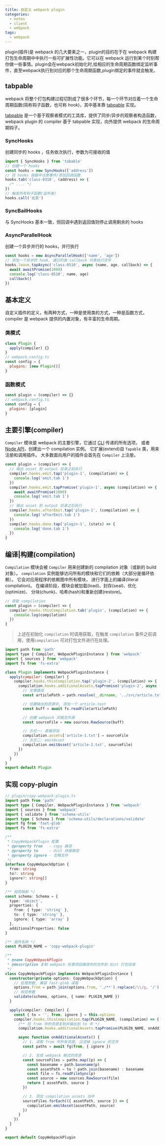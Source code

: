 ```yaml
---
title: 自定义 webpack plugin
categories:
  - notes
  - client
  - webpack
tags: 
  - webpack
---
```


plugin(插件)是 webpack 的几大要素之一，plugin的目的在于在 webpack 构建打包生命周期中中执行一些可扩展性功能。它可以在 webpack 运行到某个时刻帮你做一些事情。plugin会在webpack初始化时,给相应的生命周期函数绑定监听事件，直至webpack执行到对应的那个生命周期函数,plugin绑定的事件就会触发。

<!-- more -->

## tabpable

webpack 将整个打包构建过程切割成了很多个环节，每一个环节对应着一个生命周期函数(简称钩子函数，也可称 hook)，其中基本靠 [tabpable](https://github.com/webpack/tapable#tapable) 实现。

[tabpable](https://github.com/webpack/tapable#tapable) 是一个基于观察者模式的工具库，提供了同步/异步的观察者构造函数，webpack plugin 的 compiler 基于 tabpable 实现，向外提供 webpack 的生命周期钩子。

### SyncHooks

创建同步的 hooks ，任务依次执行，参数为可接收的值

~~~js
import { SyncHooks } from 'tabable'
// 创建一个 hooks
const hooks = new SyncHooks(['address'])
// 往 hooks 容器中注册事件/添加回调函数
hooks.tab('class-0318', (address) => {
  /* .... */
})
// 触发所有钩子函数(监听者)
hooks.call('北京')
~~~

### SyncBailHooks

与 SyncHooks 基本一致，但回调中遇到返回值则停止调用剩余的 hooks

### AsyncParallelHook

创建一个异步并行的 hooks，并行执行

~~~js
const hooks = new AsyncParallelHook(['name', 'age'])
// 添加一个异步的 hook, 通过钓鱼 callback 代表执行完毕
hooks.leave.tapAsync('class-0510', async (name, age, callback) => {
  await awaitPromise(1000)
  console.log('class-0510', name, age)
  callback()
})
~~~

## 基本定义

自定义插件的定义，有两种方式，一种是使用类的方式，一种是函数方式，compiler 是 webpack 提供的内置对象，有丰富的生命周期。

### 类模式

~~~js
class Plugin {
  apply(compiler) {}
}
// webpack.config.ts
const config = {
  plugins: [new Plugin()]
}
~~~

### 函数模式

~~~js
const plugin = (compiler) => {}
// webpack.config.ts
const config = {
  plugins: [plugin]
}
~~~

## 主要引擎(compiler)

`Compiler` 模块是 webpack 的主要引擎，它通过 [CLI](https://webpack.docschina.org/api/cli) 传递的所有选项， 或者 [Node API](https://webpack.docschina.org/api/node)，创建出一个 compilation 实例。 它扩展(extend)自 `Tapable` 类，用来注册和调用插件。 大多数面向用户的插件会首先在 `Compiler` 上注册。

~~~js
const plugin = (compiler) => {
  // 输出 asset 到 output 目录之前执行
  compiler.hooks.emit.tap('plugin-1', (compilation) => {
    console.log('emit.tab 1')
  })
  compiler.hooks.emit.tapPromise('plugin-1', async (compilation) => {
    await awaitPromise(1000)
    console.log('emit.tab 1')
  })
  // 输出 asset 到 output 目录之后执行
  compiler.hooks.afterEmit.tap('plugin-1', (compilation) => {
    console.log('afterEmit.tab 1')
  })
  compiler.hooks.done.tap('plugin-1', (stats) => {
    console.log('done.tab 1')
  })
}
~~~

## 编译|构建(compilation)

`Compilation` 模块会被 `Compiler` 用来创建新的 compilation 对象（或新的 build 对象）。 `compilation` 实例能够访问所有的模块和它们的依赖（大部分是循环依赖）。 它会对应用程序的依赖图中所有模块， 进行字面上的编译(literal compilation)。 在编译阶段，模块会被加载(load)、封存(seal)、优化(optimize)、 分块(chunk)、哈希(hash)和重新创建(restore)。

~~~js
// 获取 compilation
const plugin = (compiler) => {
  compiler.hooks.thisCompilation.tab('plugin', (compilation) => {
    console.log(compilation)
  })
}
~~~

> 上述在初始化 `compilation` 时调用获取，在触发 `compilation` 事件之前调用，使用`compilation` 可对打包文件进行在处理。

~~~js
import path from 'path'
import type { Compiler, WebpackPluginInstance } from 'webpack'
import { sources } from 'webpack'
import fs from 'fs-extra'

class Plugin implements WebpackPluginInstance {
  apply(compiler: Compiler) {
    compiler.hooks.thisCompilation.tap('plugin-2', (compilation) => {
      compilation.hooks.additionalAssets.tapPromise('plugin-2', async () => {
        // 文章路径
        const articlePath = path.resolve(__dirname, '../src/article.txt')

        // 往要输出的资源中, 添加一个 article.text
        const buff = await fs.readFile(articlePath)

        // 创建 webpack 风格文件源
        const sourceFile = new sources.RawSource(buff)

        // 方式一: 直接添加
        compilation.assets['article-1.txt'] = sourceFile
        // 方式二: emitAsset
        compilation.emitAsset('article-2.txt', sourceFile)
      })
    })
  }
}
export default Plugin
~~~

## 实现 copy-plugin

~~~ts
// plugin/copy-webpack-plugin.ts
import path from 'path'
import type { Compiler, WebpackPluginInstance } from 'webpack'
import { sources } from 'webpack'
import { validate } from 'schema-utils'
import type { Schema } from 'schema-utils/declarations/validate'
import fg from 'fast-glob'
import fs from 'fs-extra'

/**
 * CopyWebpackPlugin 配置
 * @property from   - copy 路径
 * @property to     - dist 拼接路径
 * @property ignore - 忽略文件
 */
interface CopyWebpackOption {
  from: string
  to?: string
  ignore?: string[]
}

/** 校验映射 */
const schema: Schema = {
  type: 'object',
  properties: {
    from: { type: 'string' },
    to: { type: 'string' },
    ignore: { type: 'array' }
  },
  additionalProperties: false
}

/** 插件名称 */
const PLUGIN_NAME = 'copy-webpack-plugin'

/**
 * @name CopyWebpackPlugin
 * @description 复制 webpack 任意项目路径中的文件到 dist 打包目录
 */
class CopyWebpackPlugin implements WebpackPluginInstance {
  constructor(private options: CopyWebpackOption) {
    // 处理参数, 兼容 fast-glob 读取
    options.from = path.join(options.from, './**').replace(/\\/g, '/')
    // 校验参数
    validate(schema, options, { name: PLUGIN_NAME })
  }

  apply(compiler: Compiler) {
    const { to = '', from, ignore } = this.options
    compiler.hooks.thisCompilation.tap(PLUGIN_NAME, (compilation) => {
      /** 将 from 中的资源复制并输出到 to 中 */
      compilation.hooks.additionalAssets.tapPromise(PLUGIN_NAME, onAdditionalAssets)

      async function onAdditionalAssets() {
        // 1. 读取 from 中所有资源, 过滤掉 ignore 的文件
        const paths = await fg(from, { ignore })

        // 2. 生成 webpack 格式的资源
        const sourceFiles = paths.map((p) => {
          const basename = path.basename(p)
          const assetPath = to ? path.join(basename) : basename
          const file = fs.readFileSync(p)
          const source = new sources.RawSource(file)
          return { assetPath, source }
        })

        // 3. 添加 compilation assets 当中
        sourceFiles.forEach(({ assetPath, source }) => {
          compilation.emitAsset(assetPath, source)
        })
      }
    })
  }
}

export default CopyWebpackPlugin
~~~